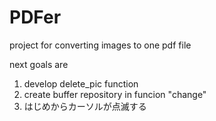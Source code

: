 # PDFer
project for converting images to one pdf file

next goals are
1.  develop delete_pic function
2.  create buffer repository in funcion "change"
3.  はじめからカーソルが点滅する
